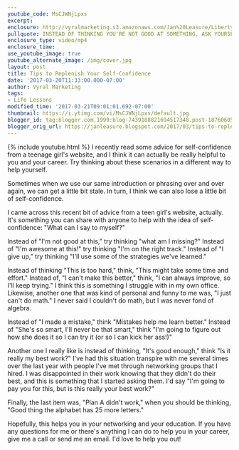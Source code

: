 ```yaml
---
youtube_code: MsCJWNjLpxs
excerpt:
enclosure: http://vyralmarketing.s3.amazonaws.com/Jan%20Leasure/Libertyville%20Mortgage-%20Tips%20to%20Replenish%20Your%20Self-Confidence.mp4
pullquote: INSTEAD OF THINKING YOU'RE NOT GOOD AT SOMETHING, ASK YOURSELF WHAT YOU'RE MISSING.
enclosure_type: video/mp4
enclosure_time:
use_youtube_image: true
youtube_alternate_image: /img/cover.jpg
layout: post
title: Tips to Replenish Your Self-Confidence
date: '2017-03-20T11:33:00.000-07:00'
author: Vyral Marketing
tags:
- Life Lessons
modified_time: '2017-03-21T09:01:01.692-07:00'
thumbnail: https://i.ytimg.com/vi/MsCJWNjLpxs/default.jpg
blogger_id: tag:blogger.com,1999:blog-7439188821694517348.post-1876060571821723296
blogger_orig_url: https://janleasure.blogspot.com/2017/03/tips-to-replenish-your-self-confidence.html
---
```

{% include youtube.html %}
I recently read some advice for self-confidence from a teenage girl's website, and I think it can actually be really helpful to you and your career. Try thinking about these scenarios in a different way to help yourself.

Sometimes when we use our same introduction or phrasing over and over again, we can get a little bit stale. In turn, I think we can also lose a little bit of self-confidence.

I came across this recent bit of advice from a teen girl's website, actually. It's something you can share with anyone to help with the idea of self-confidence: "What can I say to myself?"



Instead of "I'm not good at this," try thinking "what am I missing?" Instead of "I'm awesome at this!" try thinking "I'm on the right track." Instead of "I give up,” try thinking "I'll use some of the strategies we've learned."

Instead of thinking "This is too hard," think, "This might take some time and effort." Instead of, "I can't make this better," think, "I can always improve, so I'll keep trying." I think this is something I struggle with in my own office. Likewise, another one that was kind of personal and funny to me was, "I just can't do math." I never said I couldn't do math, but I was never fond of algebra.

Instead of "I made a mistake," think "Mistakes help me learn better." Instead of "She's so smart, I'll never be that smart," think "I'm going to figure out how she does it so I can try it (or so I can kick her ass!)"

Another one I really like is instead of thinking, "It's good enough," think "Is it really my best work?" I've had this situation transpire with me several times over the last year with people I've met through networking groups that I hired. I was disappointed in their work knowing that they didn't do their best, and this is something that I started asking them. I'd say "I'm going to pay you for this, but is this really your best work?"

Finally, the last item was, "Plan A didn't work," when you should be thinking, "Good thing the alphabet has 25 more letters."

Hopefully, this helps you in your networking and your education. If you have any questions for me or there's anything I can do to help you in your career, give me a call or send me an email. I'd love to help you out!
